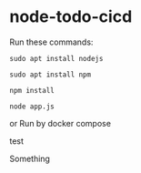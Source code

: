 # node-todo-cicd

Run these commands:


`sudo apt install nodejs`


`sudo apt install npm`


`npm install`

`node app.js`

or Run by docker compose

test




Something
